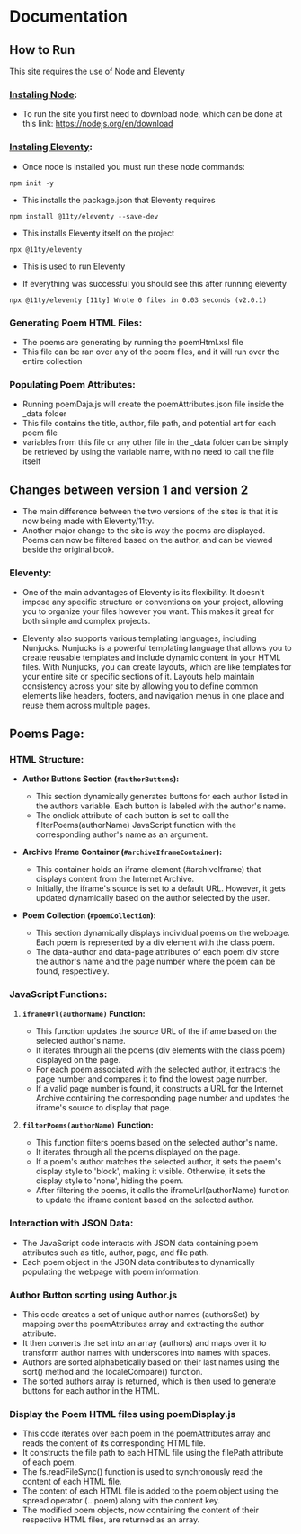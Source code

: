<h1>Documentation</h1>

<h2> How to Run </h2>
This site requires the use of Node and Eleventy

### [Instaling Node](https://nodejs.org/en/learn/getting-started/how-to-install-nodejs):

- To run the site you first need to download node, which can be done at this link: https://nodejs.org/en/download

### [Instaling Eleventy](https://www.11ty.dev/docs/):
 
 - Once node is installed you must run these node commands: 

`npm init -y `

- This installs the package.json that Eleventy requires

`npm install @11ty/eleventy --save-dev`

- This installs Eleventy itself on the project

`npx @11ty/eleventy`

- This is used to run Eleventy

- If everything was successful you should see this after running eleventy

`
npx @11ty/eleventy
[11ty] Wrote 0 files in 0.03 seconds (v2.0.1)
`
### Generating Poem HTML Files:

- The poems are generating by running the poemHtml.xsl file
- This file can be ran over any of the poem files, and it will run over the entire collection

### Populating Poem Attributes:

- Running poemDaja.js will create the poemAttributes.json file inside the _data folder
- This file contains the title, author, file path, and potential art for each poem file
- variables from this file or any other file in the _data folder can be simply be retrieved by using the variable name, 
  with no need to call the file itself 


<h2> Changes between version 1 and version 2 </h2>

- The main difference between the two versions of the sites is
 that it is now being made with Eleventy/11ty.
- Another major change to the site is way the poems are displayed.
 Poems can now be filtered based on the author, and can be viewed beside
 the original book.

### Eleventy:

- One of the main advantages of Eleventy is its flexibility. 
It doesn't impose any specific structure or conventions on your project, 
allowing you to organize your files however you want. 
This makes it great for both simple and complex projects.

- Eleventy also supports various templating languages, including Nunjucks. 
Nunjucks is a powerful templating language that allows you to create reusable 
templates and include dynamic content in your HTML files. With Nunjucks, you can 
create layouts, which are like templates for your entire site or specific sections of it. 
Layouts help maintain consistency across your site by allowing you to define common elements 
like headers, footers, and navigation menus in one place and reuse them across multiple pages.

<h2>Poems Page:</h2>

### HTML Structure:

- **Author Buttons Section (`#authorButtons`):**
    - This section dynamically generates buttons for each author listed in the authors variable. Each button is labeled with the author's name.
    - The onclick attribute of each button is set to call the filterPoems(authorName) JavaScript function with the corresponding author's name as an argument.


- **Archive Iframe Container (`#archiveIframeContainer`):**
    - This container holds an iframe element (#archiveIframe) that displays content from the Internet Archive.
    - Initially, the iframe's source is set to a default URL. However, it gets updated dynamically based on the author selected by the user.

- **Poem Collection (`#poemCollection`):**
    - This section dynamically displays individual poems on the webpage. Each poem is represented by a div element with the class poem.
    - The data-author and data-page attributes of each poem div store the author's name and the page number where the poem can be found, respectively.

### JavaScript Functions:

1. **`iframeUrl(authorName)` Function:**
    - This function updates the source URL of the iframe based on the selected author's name.
    - It iterates through all the poems (div elements with the class poem) displayed on the page.
    - For each poem associated with the selected author, it extracts the page number and compares it to find the lowest page number.
    - If a valid page number is found, it constructs a URL for the Internet Archive containing the corresponding page number and updates the iframe's source to display that page.

2. **`filterPoems(authorName)` Function:**
    - This function filters poems based on the selected author's name.
    - It iterates through all the poems displayed on the page.
    - If a poem's author matches the selected author, it sets the poem's display style to 'block', making it visible. Otherwise, it sets the display style to 'none', hiding the poem.
    -  After filtering the poems, it calls the iframeUrl(authorName) function to update the iframe content based on the selected author.

### Interaction with JSON Data:

- The JavaScript code interacts with JSON data containing poem attributes such as title, author, page, and file path.
- Each poem object in the JSON data contributes to dynamically populating the webpage with poem information.

### Author Button sorting using Author.js

- This code creates a set of unique author names (authorsSet) by mapping over the poemAttributes array and extracting the author attribute.
- It then converts the set into an array (authors) and maps over it to transform author names with underscores into names with spaces.
- Authors are sorted alphabetically based on their last names using the sort() method and the localeCompare() function.
- The sorted authors array is returned, which is then used to generate buttons for each author in the HTML.

### Display the Poem HTML files using poemDisplay.js

- This code iterates over each poem in the poemAttributes array and reads the content of its corresponding HTML file.
- It constructs the file path to each HTML file using the filePath attribute of each poem.
- The fs.readFileSync() function is used to synchronously read the content of each HTML file.
- The content of each HTML file is added to the poem object using the spread operator (...poem) along with the content key.
- The modified poem objects, now containing the content of their respective HTML files, are returned as an array.